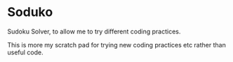 # Soduko

Sudoku Solver, to allow me to try different coding practices.

This is more my scratch pad for trying new coding practices etc 
rather than useful code. 
